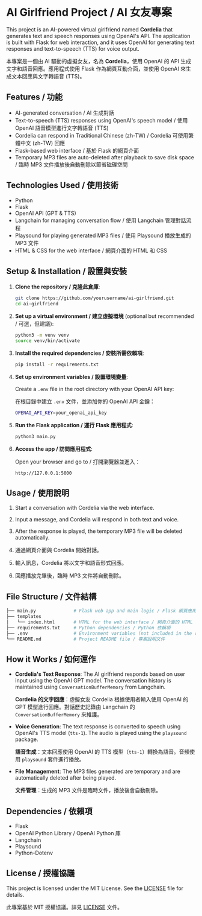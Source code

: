 # AI Girlfriend Project / AI 女友專案

This project is an AI-powered virtual girlfriend named **Cordelia** that generates text and speech responses using OpenAI's API. The application is built with Flask for web interaction, and it uses OpenAI for generating text responses and text-to-speech (TTS) for voice output.

本專案是一個由 AI 驅動的虛擬女友，名為 **Cordelia**，使用 OpenAI 的 API 生成文字和語音回應。應用程式使用 Flask 作為網頁互動介面，並使用 OpenAI 來生成文本回應與文字轉語音 (TTS)。

## Features / 功能
- AI-generated conversation / AI 生成對話
- Text-to-speech (TTS) responses using OpenAI's speech model / 使用 OpenAI 語音模型進行文字轉語音 (TTS)
- Cordelia can respond in Traditional Chinese (zh-TW) / Cordelia 可使用繁體中文 (zh-TW) 回應
- Flask-based web interface / 基於 Flask 的網頁介面
- Temporary MP3 files are auto-deleted after playback to save disk space / 臨時 MP3 文件播放後自動刪除以節省磁碟空間

## Technologies Used / 使用技術
- Python
- Flask
- OpenAI API (GPT & TTS)
- Langchain for managing conversation flow / 使用 Langchain 管理對話流程
- Playsound for playing generated MP3 files / 使用 Playsound 播放生成的 MP3 文件
- HTML & CSS for the web interface / 網頁介面的 HTML 和 CSS

## Setup & Installation / 設置與安裝

1. **Clone the repository / 克隆此倉庫**:

    ```bash
    git clone https://github.com/yourusername/ai-girlfriend.git
    cd ai-girlfriend
    ```

2. **Set up a virtual environment / 建立虛擬環境** (optional but recommended / 可選，但建議):

    ```bash
    python3 -m venv venv
    source venv/bin/activate
    ```

3. **Install the required dependencies / 安裝所需依賴項**:

    ```bash
    pip install -r requirements.txt
    ```

4. **Set up environment variables / 設置環境變量**:

    Create a `.env` file in the root directory with your OpenAI API key:
    
    在根目錄中建立 `.env` 文件，並添加你的 OpenAI API 金鑰：
    
    ```bash
    OPENAI_API_KEY=your_openai_api_key
    ```

5. **Run the Flask application / 運行 Flask 應用程式**:

    ```bash
    python3 main.py
    ```

6. **Access the app / 訪問應用程式**:

    Open your browser and go to / 打開瀏覽器並進入：
    
    ```
    http://127.0.0.1:5000
    ```

## Usage / 使用說明
1. Start a conversation with Cordelia via the web interface.
2. Input a message, and Cordelia will respond in both text and voice.
3. After the response is played, the temporary MP3 file will be deleted automatically.

1. 通過網頁介面與 Cordelia 開始對話。
2. 輸入訊息，Cordelia 將以文字和語音形式回應。
3. 回應播放完畢後，臨時 MP3 文件將自動刪除。

## File Structure / 文件結構
```bash
├── main.py              # Flask web app and main logic / Flask 網頁應用程式及主要邏輯
├── templates
│   └── index.html       # HTML for the web interface / 網頁介面的 HTML 文件
├── requirements.txt     # Python dependencies / Python 依賴項
├── .env                 # Environment variables (not included in the repo) / 環境變量（不包含在倉庫中）
└── README.md            # Project README file / 專案說明文件
```

## How it Works / 如何運作
- **Cordelia's Text Response**: The AI girlfriend responds based on user input using the OpenAI GPT model. The conversation history is maintained using `ConversationBufferMemory` from Langchain.
  
  **Cordelia 的文字回應**：虛擬女友 Cordelia 根據使用者輸入使用 OpenAI 的 GPT 模型進行回應。對話歷史記錄由 Langchain 的 `ConversationBufferMemory` 來維護。

- **Voice Generation**: The text response is converted to speech using OpenAI's TTS model (`tts-1`). The audio is played using the `playsound` package.
  
  **語音生成**：文本回應使用 OpenAI 的 TTS 模型（`tts-1`）轉換為語音。音頻使用 `playsound` 套件進行播放。

- **File Management**: The MP3 files generated are temporary and are automatically deleted after being played.
  
  **文件管理**：生成的 MP3 文件是臨時文件，播放後會自動刪除。

## Dependencies / 依賴項
- Flask
- OpenAI Python Library / OpenAI Python 庫
- Langchain
- Playsound
- Python-Dotenv

## License / 授權協議
This project is licensed under the MIT License. See the [LICENSE](LICENSE) file for details.

此專案基於 MIT 授權協議。詳見 [LICENSE](LICENSE) 文件。
